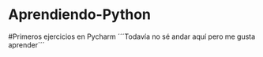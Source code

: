 # Aprendiendo-Python
#Primeros ejercicios en Pycharm
´´´Todavía no sé andar aquí pero me gusta aprender´´´
